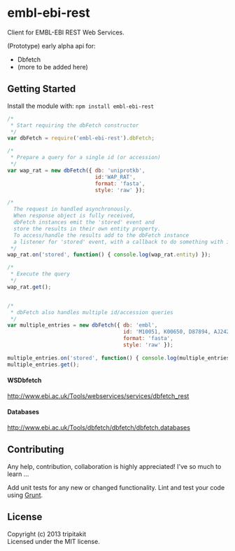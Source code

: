 # embl-ebi-rest

Client for EMBL-EBI REST Web Services.

(Prototype) early alpha api for:

* Dbfetch 
* (more to be added here)

## Getting Started
Install the module with: `npm install embl-ebi-rest`

```javascript
/* 
 * Start requiring the dbFetch constructor
 */
var dbFetch = require('embl-ebi-rest').dbFetch;

/*
 * Prepare a query for a single id (or accession)
 */
var wap_rat = new dbFetch({ db: 'uniprotkb',
							id:'WAP_RAT',
							format: 'fasta',
							style: 'raw' });

/* 
  The request in handled asynchronously.
  When response object is fully received,
  dbFetch instances emit the 'stored' event and  
  store the results in their own entity property.
  To access/handle the results add to the dbFetch instance 
  a listener for 'stored' event, with a callback to do something with it.
 */
wap_rat.on('stored', function() { console.log(wap_rat.entity) });

/*
 * Execute the query
 */
wap_rat.get(); 


/* 
 * dbFetch also handles multiple id/accession queries
 */
var multiple_entries = new dbFetch({ db: 'embl',
									 id: 'M10051, K00650, D87894, AJ242600',
									 format: 'fasta',
									 style: 'raw' });
									 
multiple_entries.on('stored', function() { console.log(multiple_entries.entity) });
multiple_entries.get(); 
```

#### WSDbfetch
http://www.ebi.ac.uk/Tools/webservices/services/dbfetch_rest

#### Databases
http://www.ebi.ac.uk/Tools/dbfetch/dbfetch/dbfetch.databases

## Contributing
Any help, contribution, collaboration is highly appreciated! I've so much to learn ...

Add unit tests for any new or changed functionality. Lint and test your code using [Grunt](http://gruntjs.com/).


## License
Copyright (c) 2013 tripitakit  
Licensed under the MIT license.



